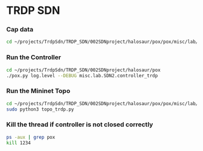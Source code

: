 <!--
 * @Author: Changhongli lic9@tcd.com
 * @Date: 2024-03-27 17:18:39
 * @LastEditors: Changhongli lic9@tcd.com
 * @LastEditTime: 2024-04-28 22:12:09
 * @FilePath: /002SDNproject/halosaur/pox/pox/misc/lab/SDN2/notes.md
 * @Description: 
 * 
-->

# TRDP SDN

### Cap data
```sh
cd ~/projects/TrdpSdn/TRDP_SDN/002SDNproject/halosaur/pox/pox/misc/lab/SDN2/datatype
```

### Run the Controller
```sh
cd ~/projects/TrdpSdn/TRDP_SDN/002SDNproject/halosaur/pox
./pox.py log.level --DEBUG misc.lab.SDN2.controller_trdp
```
### Run the Mininet Topo
```sh
cd ~/projects/TrdpSdn/TRDP_SDN/002SDNproject/halosaur/pox/pox/misc/lab/SDN2/
sudo python3 topo_trdp.py
```
### Kill the thread if controller is not closed correctly
```sh
ps -aux | grep pox
kill 1234
```
